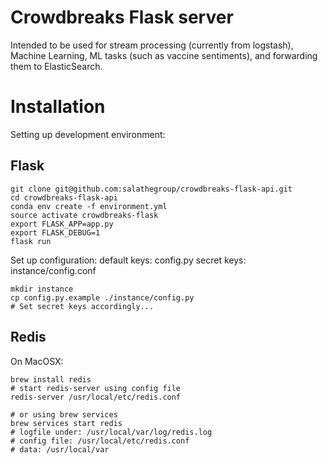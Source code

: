 # Crowdbreaks Flask server 

Intended to be used for stream processing (currently from logstash), Machine Learning, ML tasks (such as vaccine sentiments), and forwarding them to ElasticSearch.


# Installation
Setting up development environment:
## Flask
```
git clone git@github.com:salathegroup/crowdbreaks-flask-api.git
cd crowdbreaks-flask-api
conda env create -f environment.yml
source activate crowdbreaks-flask
export FLASK_APP=app.py
export FLASK_DEBUG=1
flask run
```
Set up configuration:
default keys: config.py
secret keys: instance/config.conf
```
mkdir instance
cp config.py.example ./instance/config.py
# Set secret keys accordingly...
```


## Redis
On MacOSX:
```
brew install redis
# start redis-server using config file 
redis-server /usr/local/etc/redis.conf

# or using brew services
brew services start redis
# logfile under: /usr/local/var/log/redis.log
# config file: /usr/local/etc/redis.conf
# data: /usr/local/var

```



